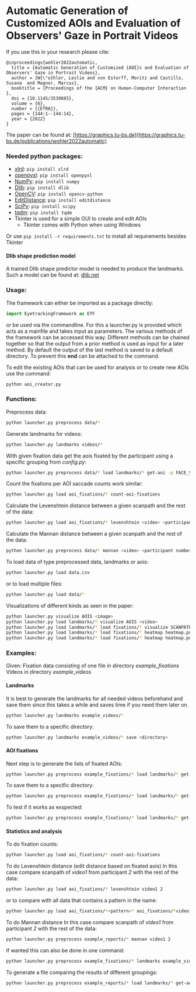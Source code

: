 # Automatic Generation of Customized AOIs and Evaluation of Observers' Gaze in Portrait Videos
If you use this in your research please cite:
```
@inproceedings{wohler2022automatic,
  title = {Automatic Generation of Customized {AOI}s and Evaluation of Observers' Gaze in Portrait Videos},
  author = {W{\"o}hler, Leslie and von Estorff, Moritz and Castillo, Susana  and Magnor, Marcus},
  booktitle = {Proceedings of the {ACM} on Human-Computer Interaction },
  doi = {10.1145/3530885},
  volume = {6},
  number = {{ETRA}},
  pages = {144:1--144:14},
  year = {2022}
}
```
The paper can be found at: [https://graphics.tu-bs.de](https://graphics.tu-bs.de/publications/wohler2022automatic)

### Needed python packages:
* [xlrd](https://xlrd.readthedocs.io/en/latest/): `pip install xlrd`
* [openpyxl](https://openpyxl.readthedocs.io/en/stable/): `pip install openpyxl`
* [NumPy](https://numpy.org/): `pip install numpy`
* [Dlib](http://dlib.net/): `pip install dlib`
* [OpenCV](https://github.com/skvark/opencv-python): `pip install opencv-python`
* [EditDistance](https://github.com/roy-ht/editdistance): `pip install editdistance`
* [SciPy](https://www.scipy.org/): `pip install scipy`
* [tqdm](https://tqdm.github.io/): `pip install tqdm`
* Tkinter is used for a simple GUI to create and edit AOIs
    * Tkinter comes with Python when using Windows

Or use `pip install -r requirements.txt` to install all requirements besides Tkinter

#### Dlib shape prediction model
A trained Dlib shape predictor model is needed to produce the landmarks.
Such a model can be found at: [dlib.net](https://dlib.net/files/shape_predictor_68_face_landmarks.dat.bz2)

### Usage:
The framework can either be imported as a package directly:
```py
import EyetrackingFramework as ETF
```
or be used via the commandline.
For this a launcher.py is provided which acts as a mainfile and takes input as parameters.
The various methods of the framework can be accessed this way.
Different methods can be chained together so that the output from a prior method is used as input for a later method.
By default the output of the last method is saved to a default directory. To prevent this **end** can be attached to the command.

To edit the existing AOIs that can be used for analysis or to create new AOIs use the command:
```sh
python aoi_creator.py
```

### Functions:

Preprocess data:
```sh
python launcher.py preprocess data/*
```

Generate landmarks for videos:
```sh
python launcher.py landmarks videos/*
```

With given fixation data get the aois fixated by the participant using a specific grouping from *config.py*:
```sh
python launcher.py preprocess data/* load landmarks/* get-aoi -p FACE_SIMPLE
```

Count the fixations per AOI saccade counts work similar:
```sh
python launcher.py load aoi_fixations/* count-aoi-fixations
```

Calculate the Levenshtein distance between a given scanpath and the rest of the data:
```sh
python launcher.py load aoi_fixations/* levenshtein <video> <participant number>
```

Calculate the Mannan distance between a given scanpath and the rest of the data:
```sh
python launcher.py preprocess data/* mannan <video> <participant number>
```

To load data of type preprocessed data, landmarks or aois:
```sh
python launcher.py load data.csv
```
or to load multiple files:
```sh
python launcher.py load data/*
```

Visualizations of different kinds as seen in the paper:
```sh
python launcher.py visualize AOIS <image>
python launcher.py load landmarks/* visualize AOIS <video>
python launcher.py load landmarks/* load fixations/* visualize SCANPATH <image/video>
python launcher.py load landmarks/* load fixations/* heatmap heatmap.png -i <background image>
python launcher.py load landmarks/* load fixations/* heatmap heatmap.png -i <background video> -f <frame number>
```



### Examples:
Given:
Fixation data consisting of one file in directory *example_fixations*
Videos in directory *example_videos*

#### Landmarks
It is best to generate the landmarks for all needed videos beforehand and save them since this takes a while and saves time if you need them later on.
```sh
python launcher.py landmarks example_videos/*
```
To save them to a specific directory:
```sh
python launcher.py landmarks example_videos/* save <directory>
```

#### AOI fixations
Next step is to generate the lists of fixated AOIs:
```sh
python launcher.py preprocess example_fixations/* load landmarks/* get-aoi -p FACE_SIMPLE
```
To save them to a specific directory:
```sh
python launcher.py preprocess example_fixations/* load landmarks/* get-aoi -p FACE_SIMPLE save <directory>
```
To test if it works as exspected:
```sh
python launcher.py preprocess example_fixations/* load landmarks/* get-aoi -v -p FACE_SIMPLE
```

#### Statistics and analysis
To do fixation counts:
```sh
python launcher.py load aoi_fixations/* count-aoi-fixations
```

To do Levenshtein distance (edit distance based on fixated aois)
In this case compare scanpath of *video1* from participant *2* with the rest of the data:
```sh
python launcher.py load aoi_fixations/* levenshtein video1 2
```
or to compare with all data that contains a pattern in the name:
```sh
python launcher.py load aoi_fixations/*<pattern>* aoi_fixations/*video1_2* levenshtein video1 2
```

To do Mannan distance
In this case compare scanpath of *video1* from participant *2* with the rest of the data:
```sh
python launcher.py preprocess example_reports/* mannan video1 2
```

If wanted this can also be done in one command:
```sh
python launcher.py preprocess example_fixations/* landmarks example_videos/* get-aoi -p FACE_SIMPLE count-aoi-fixations save output levenshtein video1 2 save output
```

To generate a file comparing the results of different groupings:
```sh
python launcher.py preprocess example_reports/* load landmarks/* get-aoi -p FACE_SIMPLE get-aoi -p FACE_SIMPLE_POINTS save aoi_fixations count-aoi-fixations save output
```
